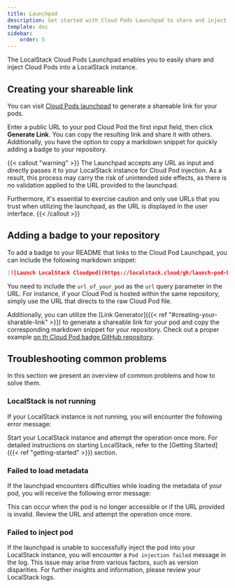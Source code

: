 ```yaml
---
title: Launchpad
description: Get started with Cloud Pods Launchpad to share and inject Cloud Pods into your LocalStack instance via a URL.
template: doc
sidebar:
    order: 5
---
```


The LocalStack Cloud Pods Launchpad enables you to easily share and inject Cloud Pods into a LocalStack instance.

## Creating your shareable link

You can visit [Cloud Pods launchpad](https://app.localstack.cloud/launchpad) to generate a shareable link for your pods.

<!-- ![Cloud Pods Launchpad Link Generator](link-generator.png) -->

Enter a public URL to your pod Cloud Pod the first input field, then click **Generate Link**.
You can copy the resulting link and share it with others.
Additionally, you have the option to copy a markdown snippet for quickly adding a badge to your repository.

{{< callout "warning" >}}
The Launchpad accepts any URL as input and directly passes it to your LocalStack instance for Cloud Pod injection.
As a result, this process may carry the risk of unintended side effects, as there is no validation applied to the URL provided to the launchpad.

Furthermore, it's essential to exercise caution and only use URLs that you trust when utilizing the launchpad, as the URL is displayed in the user interface.
{{< /callout >}}

## Adding a badge to your repository

To add a badge to your README that links to the Cloud Pod Launchpad, you can include the following markdown snippet:

```markdown
[![Launch LocalStack Cloudpod](https://localstack.cloud/gh/launch-pod-badge.svg)](https://app.localstack.cloud/launchpad?url=url_of_your_pod)
```

<!-- ![Cloud Pods Badge Demonstration](badge-demo.png) -->

You need to include the `url_of_your_pod` as the `url` query parameter in the URL.
For instance, if your Cloud Pod is hosted within the same repository, simply use the URL that directs to the raw Cloud Pod file.

Additionally, you can utilize the [Link Generator]({{< ref "#creating-your-sharable-link" >}}) to generate a shareable link for your pod and copy the corresponding markdown snippet for your repository.
Check out a proper example <a href="https://github.com/localstack/cloud-pod-badge" target="_blank">on th Cloud Pod badge GitHub repository</a>.

## Troubleshooting common problems

In this section we present an overview of common problems and how to solve them.

### LocalStack is not running

If your LocalStack instance is not running, you will encounter the following error message:

<!-- ![Cloud Pods Launchpad Error LocalStack not running](ls-not-running.png) -->

Start your LocalStack instance and attempt the operation once more.
For detailed instructions on starting LocalStack, refer to the [Getting Started]({{< ref "getting-started" >}}) section.

### Failed to load metadata

If the launchpad encounters difficulties while loading the metadata of your pod, you will receive the following error message:

<!-- ![Cloud Pods Launchpad Error failed to load metadata](metadata-load-failed.png) -->

This can occur when the pod is no longer accessible or if the URL provided is invalid.
Review the URL and attempt the operation once more.

### Failed to inject pod

If the launchpad is unable to successfully inject the pod into your LocalStack instance, you will encounter a `Pod injection failed` message in the log.
This issue may arise from various factors, such as version disparities.
For further insights and information, please review your LocalStack logs.